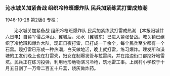 ### 沁水城关加紧备战  组织冷枪班爆炸队  民兵加紧练武打雷成热潮

1946-10-28
第2版()
专栏：

　　沁水城关加紧备战
    组织冷枪班爆炸队
    民兵加紧练武打雷成热潮
    【本报阳城廿六日电】自蒋军侵占浮山、翼城后，沁水（翼城东）已进入紧张备战。城关镇已组织了冷枪班和爆炸大队，现正日夜打雷，已打成一千余个，每个民兵至少都有一个石雷。现打雷已形成一种热潮，白天做地活，晚上就打雷，练习爆炸。理发所和澡塘的工友们晚上也在打雷壳，妇女在制爆发管与拉雷绳，并在路边街口都挖好地雷坑。民兵正在练习投弹，利用地形地物演习冷枪，筑地雷工事。上阀村小学校于十月五日割了一万零二百五十斤蒿，烧灰做炸药。
